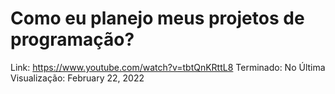 # Como eu planejo meus projetos de programação?

Link: https://www.youtube.com/watch?v=tbtQnKRttL8
Terminado: No
Última Visualização: February 22, 2022